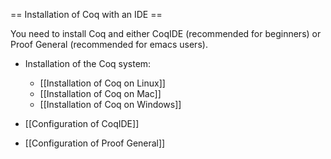 == Installation of Coq with an IDE ==

You need to install Coq and either CoqIDE (recommended for beginners) or Proof General (recommended for emacs users).

 * Installation of the Coq system:
   * [[Installation of Coq on Linux]]
   * [[Installation of Coq on Mac]]
   * [[Installation of Coq on Windows]]

 * [[Configuration of CoqIDE]] 

 * [[Configuration of Proof General]]
